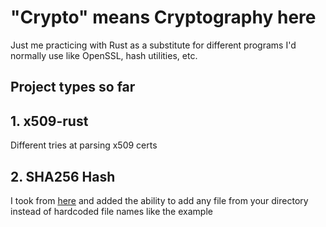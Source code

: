 # "Crypto" means Cryptography here

Just me practicing with Rust as a substitute for different programs I'd normally use like OpenSSL, hash utilities, etc.

## Project types so far

## 1. x509-rust

Different tries at parsing x509 certs

## 2. SHA256 Hash

I took from [here](https://rust-lang-nursery.github.io/rust-cookbook/cryptography/hashing.html#calculate-the-sha-256-digest-of-a-file) and added the ability to add any file from your directory instead of hardcoded file names like the example
